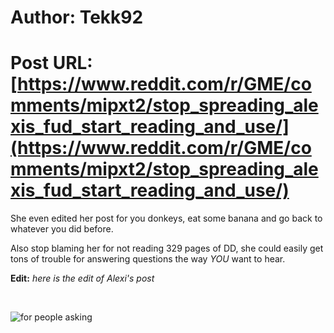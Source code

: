 # Author: Tekk92
# Post URL: [https://www.reddit.com/r/GME/comments/mipxt2/stop_spreading_alexis_fud_start_reading_and_use/](https://www.reddit.com/r/GME/comments/mipxt2/stop_spreading_alexis_fud_start_reading_and_use/)


She even edited her post for you donkeys, eat some banana and go back to whatever you did before.

Also stop blaming her for not reading 329 pages of DD, she could easily get tons of trouble for answering questions the way *YOU* want to hear.

**Edit:** *here is the edit of Alexi's post*

&#x200B;

![for people asking](https://preview.redd.it/qaz5eodohtq61.png?width=699&format=png&auto=webp&s=a2ac9fa91e82cf4b69a2fdaa7159482482efc88b)
